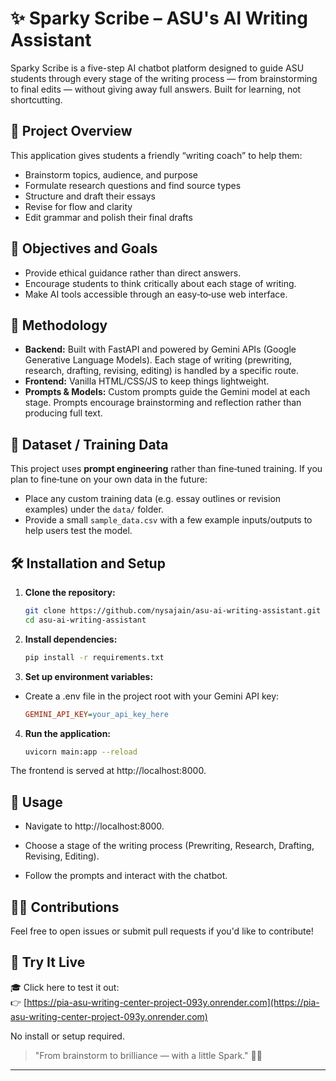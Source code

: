 # ✨ Sparky Scribe – ASU's AI Writing Assistant

Sparky Scribe is a five-step AI chatbot platform designed to guide ASU students through every stage of the writing process — from brainstorming to final edits — without giving away full answers. Built for learning, not shortcutting.

## 📌 Project Overview
This application gives students a friendly “writing coach” to help them:
- Brainstorm topics, audience, and purpose
- Formulate research questions and find source types
- Structure and draft their essays
- Revise for flow and clarity
- Edit grammar and polish their final drafts

## 🎯 Objectives and Goals
- Provide ethical guidance rather than direct answers.
- Encourage students to think critically about each stage of writing.
- Make AI tools accessible through an easy‑to‑use web interface.

## 🧠 Methodology
- **Backend:** Built with FastAPI and powered by Gemini APIs (Google Generative Language Models). Each stage of writing (prewriting, research, drafting, revising, editing) is handled by a specific route.
- **Frontend:** Vanilla HTML/CSS/JS to keep things lightweight.
- **Prompts & Models:** Custom prompts guide the Gemini model at each stage. Prompts encourage brainstorming and reflection rather than producing full text.

## 📁 Dataset / Training Data
This project uses **prompt engineering** rather than fine‑tuned training. If you plan to fine‑tune on your own data in the future:
- Place any custom training data (e.g. essay outlines or revision examples) under the `data/` folder.
- Provide a small `sample_data.csv` with a few example inputs/outputs to help users test the model.

## 🛠 Installation and Setup

1. **Clone the repository:**
   ```bash
   git clone https://github.com/nysajain/asu-ai-writing-assistant.git
   cd asu-ai-writing-assistant
2. **Install dependencies:**
   ```bash
   pip install -r requirements.txt
   
3. **Set up environment variables:**
- Create a .env file in the project root with your Gemini API key:

   ```ini
   GEMINI_API_KEY=your_api_key_here

4. **Run the application:**

   ```bash
   uvicorn main:app --reload

The frontend is served at http://localhost:8000.

## 🚀 Usage
- Navigate to http://localhost:8000.

- Choose a stage of the writing process (Prewriting, Research, Drafting, Revising, Editing).

- Follow the prompts and interact with the chatbot.

## 👩‍💻 Contributions

Feel free to open issues or submit pull requests if you'd like to contribute!

## 🔗 Try It Live

🎓 Click here to test it out:  
👉 [https://pia-asu-writing-center-project-093y.onrender.com](https://pia-asu-writing-center-project-093y.onrender.com)

No install or setup required.

> "From brainstorm to brilliance — with a little Spark." 🔱✨

---
